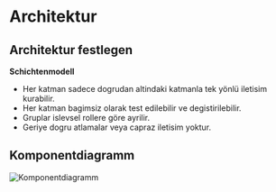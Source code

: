 # Architektur
## Architektur festlegen

**Schichtenmodell**

- Her katman sadece dogrudan altindaki katmanla tek yönlü iletisim kurabilir.
- Her katman bagimsiz olarak test edilebilir ve degistirilebilir.
- Gruplar islevsel rollere göre ayrilir.
- Geriye dogru atlamalar veya capraz iletisim yoktur.


## Komponentdiagramm
![Komponentdiagramm](../referenziert/Architecture/Komponentdiagramm.png)
